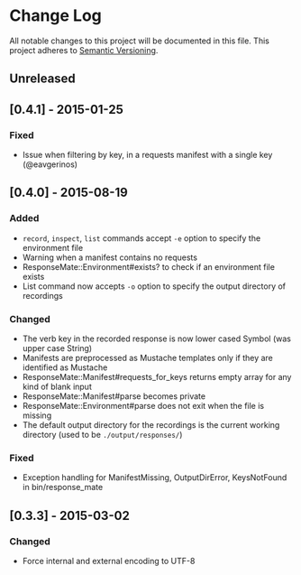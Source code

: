 # Change Log
All notable changes to this project will be documented in this file.
This project adheres to [Semantic Versioning](http://semver.org/).

## Unreleased

## [0.4.1] - 2015-01-25

### Fixed

* Issue when filtering by key, in a requests manifest with a single key (@eavgerinos)

## [0.4.0] - 2015-08-19

### Added

* `record`, `inspect`, `list` commands accept `-e` option to specify the
  environment file
* Warning when a manifest contains no requests
* ResponseMate::Environment#exists? to check if an environment file
  exists
* List command now accepts `-o` option to specify the output directory
  of recordings

### Changed

* The verb key in the recorded response is now lower cased Symbol (was
  upper case String)
* Manifests are preprocessed as Mustache templates only if they are
  identified as Mustache
* ResponseMate::Manifest#requests_for_keys returns empty array for any
  kind of blank input
* ResponseMate::Manifest#parse becomes private
* ResponseMate::Environment#parse does not exit when the file is missing
* The default output directory for the recordings is the current working
  directory (used to be `./output/responses/`)

### Fixed

* Exception handling for ManifestMissing, OutputDirError, KeysNotFound
  in bin/response_mate

## [0.3.3] - 2015-03-02

### Changed

* Force internal and external encoding to UTF-8
